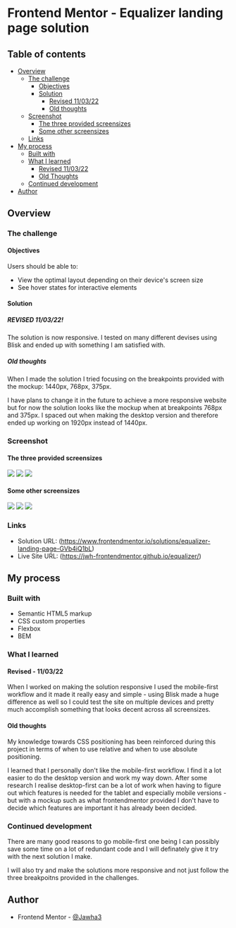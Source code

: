 # Frontend Mentor - Equalizer landing page solution

## Table of contents
- [Overview](#overview)
  - [The challenge](#the-challenge)
    - [Objectives](#objectives)
    - [Solution](#solution)
      - [Revised 11/03/22](#revised-110322) 
      - [Old thoughts](#old-thoughts)
  - [Screenshot](#screenshot)
    - [The three provided screensizes](#the-three-provided-screensizes)
    - [Some other screensizes](#some-other-screensizes)
  - [Links](#links)
- [My process](#my-process)
  - [Built with](#built-with)
  - [What I learned](#what-i-learned)
    - [Revised 11/03/22](#revised---110322)
    - [Old Thoughts](#old-thoughts-1)
  - [Continued development](#continued-development)
- [Author](#author)

## Overview

### The challenge 

#### Objectives

Users should be able to:

- View the optimal layout depending on their device's screen size
- See hover states for interactive elements

#### Solution

##### REVISED 11/03/22!
The solution is now responsive. I tested on many different devises using Blisk and ended up with something I am satisfied with.

##### Old thoughts
When I made the solution I tried focusing on the breakpoints provided with the mockup: 1440px, 768px, 375px.

I have plans to change it in the future to achieve a more responsive website but for now the solution looks like the mockup when at breakpoints 768px and 375px. I spaced out when making the desktop version and therefore ended up working on 1920px instead of 1440px.

### Screenshot
#### The three provided screensizes
![](/solution/screenshot/375px.png)
![](/solution/screenshot/768px.png)
![](/solution/screenshot/1440px.png)

#### Some other screensizes
![](/solution/screenshot/428px.png)
![](/solution/screenshot/834px.png)
![](/solution/screenshot/1920px.png)

### Links

- Solution URL: (https://www.frontendmentor.io/solutions/equalizer-landing-page-GVb4iQ1bL)
- Live Site URL: (https://jwh-frontendmentor.github.io/equalizer/)

## My process

### Built with

- Semantic HTML5 markup
- CSS custom properties
- Flexbox
- BEM

### What I learned
#### Revised - 11/03/22
When I worked on making the solution responsive I used the mobile-first workflow and it made it really easy and simple - using Blisk made a huge difference as well so I could test the site on multiple devices and pretty much accomplish something that looks decent across all screensizes.

#### Old thoughts
My knowledge towards CSS positioning has been reinforced during this project in terms of when to use relative and when to use absolute positioning. 

I learned that I personally don't like the mobile-first workflow. I find it a lot easier to do the desktop version and work my way down. 
After some research I realise desktop-first can be a lot of work when having to figure out which features is needed for the tablet and especially mobile versions - but with a mockup such as what frontendmentor provided I don't have to decide which features are important it has already been decided.

### Continued development
There are many good reasons to go mobile-first one being I can possibly save some time on a lot of redundant code and I will definately give it try with the next solution I make.

I will also try and make the solutions more responsive and not just follow the three breakpoitns provided in the challenges.

## Author
- Frontend Mentor - [@Jawha3](https://www.frontendmentor.io/profile/Jawha3)